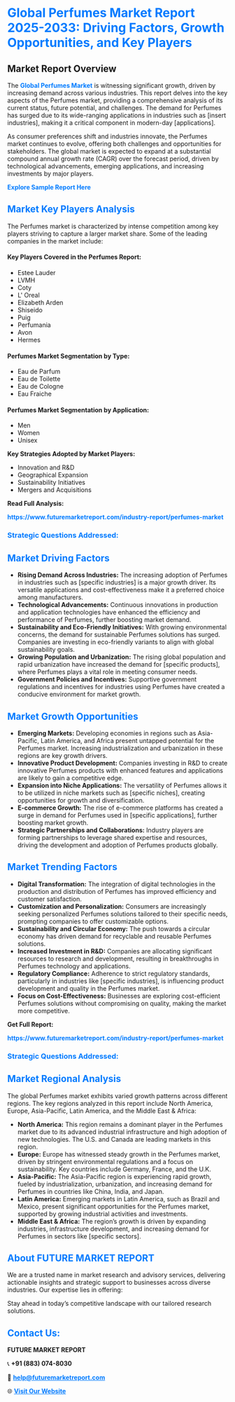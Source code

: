 <h1 style="color: #007BFF;">Global Perfumes Market Report 2025-2033: Driving Factors, Growth Opportunities, and Key Players</h1>

<section id="overview">
<h2>Market Report Overview</h2>
<p>The <a href="https://www.futuremarketreport.com/industry-report/perfumes-market" style="color: #007BFF; text-decoration: none;"><strong>Global Perfumes Market</strong></a> is witnessing significant growth, driven by increasing demand across various industries. This report delves into the key aspects of the Perfumes market, providing a comprehensive analysis of its current status, future potential, and challenges. The demand for Perfumes has surged due to its wide-ranging applications in industries such as [insert industries], making it a critical component in modern-day [applications].</p>
<p>As consumer preferences shift and industries innovate, the Perfumes market continues to evolve, offering both challenges and opportunities for stakeholders. The global market is expected to expand at a substantial compound annual growth rate (CAGR) over the forecast period, driven by technological advancements, emerging applications, and increasing investments by major players.</p>
</section>

<section id="overview">
<p><a href="https://www.futuremarketreport.com/request-sample/reportId=52551" style="color: #007BFF; text-decoration: none;"><strong>Explore Sample Report Here</strong></a></p>
</section>

<section id="key-players">
<h2 style="color: #007BFF;">Market Key Players Analysis</h2>
<p>The Perfumes market is characterized by intense competition among key players striving to capture a larger market share. Some of the leading companies in the market include:</p>
<h4>Key Players Covered in the Perfumes Report:</h4>
<ul><li>Estee Lauder</li><li>LVMH</li><li>Coty</li><li>L&#039; Oreal</li><li>Elizabeth Arden</li><li>Shiseido</li><li>Puig</li><li>Perfumania</li><li>Avon</li><li>Hermes</li></ul>
<h4>Perfumes Market Segmentation by Type:</h4>
<ul><li>Eau de Parfum</li><li>Eau de Toilette</li><li>Eau de Cologne</li><li>Eau Fraiche</li></ul>

<h4>Perfumes Market Segmentation by Application:</h4>
<ul><li>Men</li><li>Women</li><li>Unisex</li></ul>
<p><strong>Key Strategies Adopted by Market Players:</strong></p>
<ul>
<li>Innovation and R&D</li>
<li>Geographical Expansion</li>
<li>Sustainability Initiatives</li>
<li>Mergers and Acquisitions</li>
</ul>
</section>

<section>
<p><strong>Read Full Analysis: </strong></p><a href="https://www.futuremarketreport.com/industry-report/perfumes-market" style="color: #007BFF; text-decoration: none;"><strong>https://www.futuremarketreport.com/industry-report/perfumes-market</strong></a>
<h3 style="color: #007BFF;">Strategic Questions Addressed:</h3>
</section>

<section id="driving-factors">
<h2 style="color: #007BFF;">Market Driving Factors</h2>
<ul>
<li><strong>Rising Demand Across Industries:</strong> The increasing adoption of Perfumes in industries such as [specific industries] is a major growth driver. Its versatile applications and cost-effectiveness make it a preferred choice among manufacturers.</li>
<li><strong>Technological Advancements:</strong> Continuous innovations in production and application technologies have enhanced the efficiency and performance of Perfumes, further boosting market demand.</li>
<li><strong>Sustainability and Eco-Friendly Initiatives:</strong> With growing environmental concerns, the demand for sustainable Perfumes solutions has surged. Companies are investing in eco-friendly variants to align with global sustainability goals.</li>
<li><strong>Growing Population and Urbanization:</strong> The rising global population and rapid urbanization have increased the demand for [specific products], where Perfumes plays a vital role in meeting consumer needs.</li>
<li><strong>Government Policies and Incentives:</strong> Supportive government regulations and incentives for industries using Perfumes have created a conducive environment for market growth.</li>
</ul>
</section>

<section id="growth-opportunities">
<h2 style="color: #007BFF;">Market Growth Opportunities</h2>
<ul>
<li><strong>Emerging Markets:</strong> Developing economies in regions such as Asia-Pacific, Latin America, and Africa present untapped potential for the Perfumes market. Increasing industrialization and urbanization in these regions are key growth drivers.</li>
<li><strong>Innovative Product Development:</strong> Companies investing in R&D to create innovative Perfumes products with enhanced features and applications are likely to gain a competitive edge.</li>
<li><strong>Expansion into Niche Applications:</strong> The versatility of Perfumes allows it to be utilized in niche markets such as [specific niches], creating opportunities for growth and diversification.</li>
<li><strong>E-commerce Growth:</strong> The rise of e-commerce platforms has created a surge in demand for Perfumes used in [specific applications], further boosting market growth.</li>
<li><strong>Strategic Partnerships and Collaborations:</strong> Industry players are forming partnerships to leverage shared expertise and resources, driving the development and adoption of Perfumes products globally.</li>
</ul>
</section>

<section id="trending-factors">
<h2 style="color: #007BFF;">Market Trending Factors</h2>
<ul>
<li><strong>Digital Transformation:</strong> The integration of digital technologies in the production and distribution of Perfumes has improved efficiency and customer satisfaction.</li>
<li><strong>Customization and Personalization:</strong> Consumers are increasingly seeking personalized Perfumes solutions tailored to their specific needs, prompting companies to offer customizable options.</li>
<li><strong>Sustainability and Circular Economy:</strong> The push towards a circular economy has driven demand for recyclable and reusable Perfumes solutions.</li>
<li><strong>Increased Investment in R&D:</strong> Companies are allocating significant resources to research and development, resulting in breakthroughs in Perfumes technology and applications.</li>
<li><strong>Regulatory Compliance:</strong> Adherence to strict regulatory standards, particularly in industries like [specific industries], is influencing product development and quality in the Perfumes market.</li>
<li><strong>Focus on Cost-Effectiveness:</strong> Businesses are exploring cost-efficient Perfumes solutions without compromising on quality, making the market more competitive.</li>
</ul>
</section>

<section>
<p><strong>Get Full Report: </strong></p><a href="https://www.futuremarketreport.com/industry-report/perfumes-market" style="color: #007BFF; text-decoration: none;"><strong>https://www.futuremarketreport.com/industry-report/perfumes-market</strong></a>
<h3 style="color: #007BFF;">Strategic Questions Addressed:</h3>
</section>


<section id="regional-analysis">
<h2 style="color: #007BFF;">Market Regional Analysis</h2>
<p>The global Perfumes market exhibits varied growth patterns across different regions. The key regions analyzed in this report include North America, Europe, Asia-Pacific, Latin America, and the Middle East & Africa:</p>
<ul>
<li><strong>North America:</strong> This region remains a dominant player in the Perfumes market due to its advanced industrial infrastructure and high adoption of new technologies. The U.S. and Canada are leading markets in this region.</li>
<li><strong>Europe:</strong> Europe has witnessed steady growth in the Perfumes market, driven by stringent environmental regulations and a focus on sustainability. Key countries include Germany, France, and the U.K.</li>
<li><strong>Asia-Pacific:</strong> The Asia-Pacific region is experiencing rapid growth, fueled by industrialization, urbanization, and increasing demand for Perfumes in countries like China, India, and Japan.</li>
<li><strong>Latin America:</strong> Emerging markets in Latin America, such as Brazil and Mexico, present significant opportunities for the Perfumes market, supported by growing industrial activities and investments.</li>
<li><strong>Middle East & Africa:</strong> The region’s growth is driven by expanding industries, infrastructure development, and increasing demand for Perfumes in sectors like [specific sectors].</li>
</ul>
</section>

<footer>
<h2 style="color: #007BFF;">About FUTURE MARKET REPORT</h2>
<p>We are a trusted name in market research and advisory services, delivering actionable insights and strategic support to businesses across diverse industries. Our expertise lies in offering:</p>

<p>Stay ahead in today’s competitive landscape with our tailored research solutions.</p>

<h2 style="color: #007BFF;">Contact Us:</h2>
<p><strong>FUTURE MARKET REPORT</strong></p>
<p>📞 <strong>+91 (883) 074-8030</strong></p>
<p>📧 <strong><a href="mailto:help@futuremarketreport.com" style="color: #007BFF;">help@futuremarketreport.com</a></strong></p>
<p>🌐 <strong><a href="https://www.futuremarketreport.com/" style="color: #007BFF;">Visit Our Website</a></strong></p>
</footer>